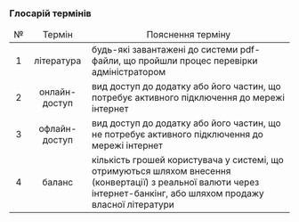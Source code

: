 ### Глосарій термінів 

<table>
    <thead align="center">
        <tr>
            <td>№</td>
            <td>Термін</td>
            <td>Пояснення терміну</td>
        </tr>
    </thead>
    <tbody>
        <tr>
            <td align="center">1</td>
            <td align="center">література</td>
            <td>будь-які завантажені до системи pdf-файли, що пройшли процес перевірки адміністратором</td>
        </tr>
        <tr>
            <td align="center">2</td>
            <td align="center">онлайн-доступ</td>
            <td>вид доступ до додатку або його частин, що потребує активного підключення до мережі інтернет</td>
        </tr>
        <tr>
            <td align="center">3</td>
            <td align="center">офлайн-доступ</td>
            <td>вид доступ до додатку або його частин, що не потребує активного підключення до мережі інтернет</td>
        </tr>
        <tr>
            <td align="center">4</td>
            <td align="center">баланс</td>
            <td>кількість грошей користувача у системі, що отримуються шляхом внесення (конвертації) з реальної валюти через інтернет-банкінг, або шляхом продажу власної літератури</td>
        </tr>
    </tbody>
</table>